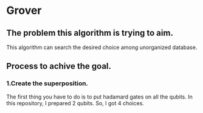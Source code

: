 # Grover

## The problem this algorithm is trying to aim.  

This algorithm can search the desired choice among unorganized database.

## Process to achive the goal.

### 1.Create the superposition.  

The first thing you have to do is to put hadamard gates on all the qubits.  In this repository, I prepared 2 qubits. 
So, I got 4 choices.
